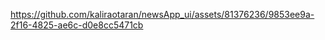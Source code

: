 



https://github.com/kaliraotaran/newsApp_ui/assets/81376236/9853ee9a-2f16-4825-ae6c-d0e8cc5471cb



